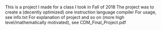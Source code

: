 This is a project I made for a class I took in Fall of 2018
The project was to create a (decently optimized) one instruction language compiler
For usage, see info.txt
For explanation of project and so on (more high level/mathematically motivated), see CDM_Final_Project.pdf
